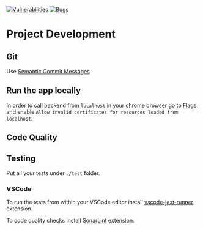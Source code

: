 [![Vulnerabilities](https://sonarcloud.io/api/project_badges/measure?project=jwkaterina_meetup&metric=vulnerabilities)](https://sonarcloud.io/summary/new_code?id=jwkaterina_meetup) [![Bugs](https://sonarcloud.io/api/project_badges/measure?project=jwkaterina_meetup&metric=bugs)](https://sonarcloud.io/summary/new_code?id=jwkaterina_meetup)

# Project Development
## Git
Use [Semantic Commit Messages](https://nitayneeman.com/posts/understanding-semantic-commit-messages-using-git-and-angular/)

## Run the app locally
In order to call backend from `localhost` in your chrome browser go to [Flags](chrome://flags/#allow-insecure-localhost) and enable `Allow invalid certificates for resources loaded from localhost`.

## Code Quality
## Testing
Put all your tests under `./test` folder.
### VSCode
To run the tests from within your VSCode editor install [vscode-jest-runner](https://marketplace.visualstudio.com/items?itemName=firsttris.vscode-jest-runner) extension.

To code quality checks install [SonarLint](https://marketplace.visualstudio.com/items?itemName=firsttris.vscode-jest-runner) extension.
